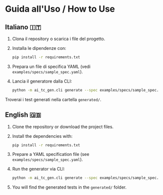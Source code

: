 # Guida all'Uso / How to Use

## Italiano 🇮🇹

1.  Clona il repository o scarica i file del progetto.

2.  Installa le dipendenze con:

    ``` bash
    pip install -r requirements.txt
    ```

3.  Prepara un file di specifica YAML (vedi
    `examples/specs/sample_spec.yaml`).

4.  Lancia il generatore dalla CLI:

    ``` bash
    python -m ai_tc_gen.cli generate --spec examples/specs/sample_spec.yaml --provider local --out generated
    ```

Troverai i test generati nella cartella `generated/`.

## English 🇬🇧

1.  Clone the repository or download the project files.

2.  Install the dependencies with:

    ``` bash
    pip install -r requirements.txt
    ```

3.  Prepare a YAML specification file (see
    `examples/specs/sample_spec.yaml`).

4.  Run the generator via CLI:

    ``` bash
    python -m ai_tc_gen.cli generate --spec examples/specs/sample_spec.yaml --provider local --out generated
    ```

5.  You will find the generated tests in the `generated/` folder.
